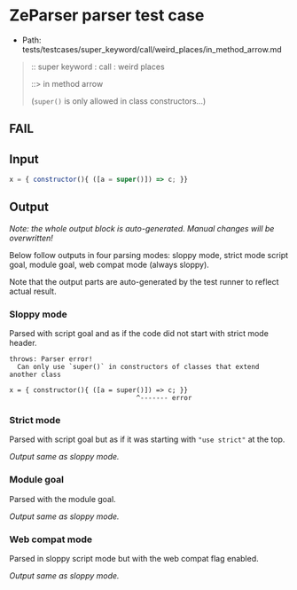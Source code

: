 # ZeParser parser test case

- Path: tests/testcases/super_keyword/call/weird_places/in_method_arrow.md

> :: super keyword : call : weird places
>
> ::> in method arrow
>
> (`super()` is only allowed in class constructors...)

## FAIL

## Input

`````js
x = { constructor(){ ([a = super()]) => c; }}
`````

## Output

_Note: the whole output block is auto-generated. Manual changes will be overwritten!_

Below follow outputs in four parsing modes: sloppy mode, strict mode script goal, module goal, web compat mode (always sloppy).

Note that the output parts are auto-generated by the test runner to reflect actual result.

### Sloppy mode

Parsed with script goal and as if the code did not start with strict mode header.

`````
throws: Parser error!
  Can only use `super()` in constructors of classes that extend another class

x = { constructor(){ ([a = super()]) => c; }}
                                ^------- error
`````

### Strict mode

Parsed with script goal but as if it was starting with `"use strict"` at the top.

_Output same as sloppy mode._

### Module goal

Parsed with the module goal.

_Output same as sloppy mode._

### Web compat mode

Parsed in sloppy script mode but with the web compat flag enabled.

_Output same as sloppy mode._
